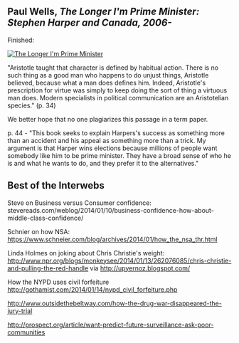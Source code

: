 

## **Paul Wells, *The Longer I'm Prime Minister: Stephen Harper and Canada, 2006-***
Finished:

[![The Longer I'm Prime Minister](/media/book_covers/longer_im_prime_minister.jpg)](http://www.powells.com/biblio/1-9780307361325-0)

"Aristotle taught that character is defined by habitual action. There is no
such thing as a good man who happens to do unjust things, Aristotle believed,
because what a man does defines him. Indeed, Aristotle's prescription for
virtue was simply to keep doing the sort of thing a virtuous man does. Modern
specialists in political communication are an Aristotelian species." (p. 34)

We better hope that no one plagiarizes this passage in a term paper.

p. 44 - "This book seeks to explain Harpers's success as something more than an
accident and his appeal as something more than a trick. My argument is that
Harper wins elections because millions of people want somebody like him to be
prime minister. They have a broad sense of who he is and what he wants to do,
and they prefer it to the alternatives."



## Best of the Interwebs

Steve on Business versus Consumer confidence: stevereads.com/weblog/2014/01/10/business-confidence-how-about-middle-class-confidence/

Schnier on how NSA: https://www.schneier.com/blog/archives/2014/01/how_the_nsa_thr.html

Linda Holmes on joking about Chris Christie's weight:
http://www.npr.org/blogs/monkeysee/2014/01/13/262076085/chris-christie-and-pulling-the-red-handle
via http://upyernoz.blogspot.com/

How the NYPD uses civil forfeiture
http://gothamist.com/2014/01/14/nypd_civil_forfeiture.php


http://www.outsidethebeltway.com/how-the-drug-war-disappeared-the-jury-trial

http://prospect.org/article/want-predict-future-surveillance-ask-poor-communities
